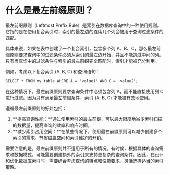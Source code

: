 # 什么是最左前缀原则？

最左前缀原则（Leftmost Prefix Rule）是索引在数据库查询中的一种使用规则。它指的是在使用复合索引时，索引的最左边的连续几个列会被用于查询过滤条件的匹配。

具体来说，如果在表中创建了一个复合索引，包含多个列 A、B、C，那么最左前缀原则要求查询中的过滤条件必须从索引的最左边开始，并且不能跳过中间的列。只有当查询中的过滤条件与索引的最左前缀完全匹配时，索引才能被充分利用。

例如，考虑以下复合索引 (A, B, C) 和查询语句：

```plsql
SELECT * FROM my_table WHERE A = 'value1' AND C = 'value2';
```

在这种情况下，最左前缀原则要求查询条件中必须包含列 A，而不能直接使用列 C 进行过滤。因为只有满足最左前缀条件，索引 (A, B, C) 才能被有效地使用。

遵循最左前缀原则的好处包括：

1. **提高查询性能：**通过使用索引的最左前缀，可以最大限度地减少索引扫描的数据量，提高查询的效率和响应时间。
2. **减少索引占用空间：**在某些情况下，使用最左前缀原则可以减少创建多个索引的需求，节省磁盘空间和索引维护的开销。

需要注意的是，最左前缀原则并不适用于所有的情况。有时候，根据具体的查询需求和数据模式，可能需要创建额外的索引来支持更复杂的查询条件。因此，在设计和优化数据库索引时，需要综合考虑查询的特点和性能要求，灵活选择适当的索引策略。


